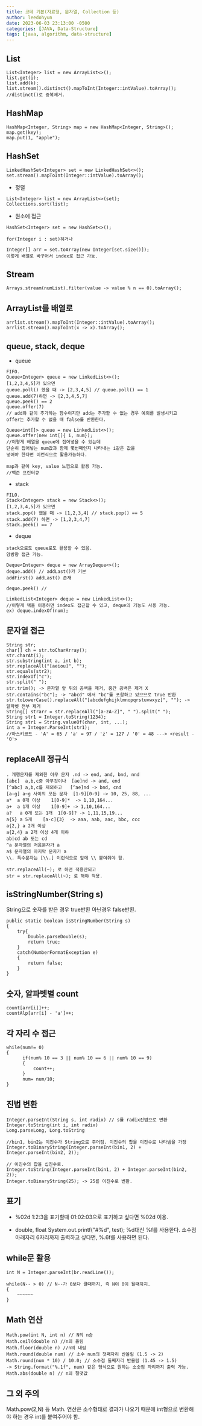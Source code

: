 ```yaml
---
title: 코테 기본(자료형, 문자열, Collection 등)
author: leedohyun
date: 2023-06-03 23:13:00 -0500
categories: [JAVA, Data-Structure]
tags: [java, algorithm, data-structure]
---
```


## List

```
List<Integer> list = new ArrayList<>();
list.get(i);
list.add(k);
list.stream().distinct().mapToInt(Integer::intValue).toArray(); 
//distinct()로 중복제거.
```

## HashMap

```
HashMap<Integer, String> map = new HashMap<Integer, String>();
map.get(key);
map.put(1, "apple");
```

## HashSet

```
LinkedHashSet<Integer> set = new LinkedHashSet<>();
set.stream().mapToInt(Integer::intValue).toArray();
```

- 정렬

```
List<Integer> list = new ArrayList<>(set);
Collections.sort(list);
```

- 원소에 접근

```
HashSet<Integer> set = new HashSet<>();

for(Integer i : set)하거나

Integer[] arr = set.toArray(new Integer[set.size()]);
이렇게 배열로 바꾸어서 index로 접근 가능.
```

## Stream

```
Arrays.stream(numList).filter(value -> value % n == 0).toArray();
```

## ArrayList를 배열로

```
arrlist.stream().mapToInt(Integer::intValue).toArray();
arrlist.stream().mapToInt(x -> x).toArray();
```

## queue, stack, deque

- queue

```
FIFO.
Queue<Integer> queue = new LinkedList<>();
[1,2,3,4,5]가 있으면
queue.poll() 했을 때 -> [2,3,4,5] // queue.poll() == 1
queue.add(7)하면 -> [2,3,4,5,7]
queue.peek() == 2
queue.offer(7) 
// add와 같이 추가하는 함수이지만 add는 추가할 수 없는 경우 예외를 발생시키고
offer는 추가할 수 없을 때 false를 반환한다.
```

```
Queue<int[]> queue = new LinkedList<>();
queue.offer(new int[]{ i, num});
//이렇게 배열을 queue에 집어넣을 수 있는데
단순히 집어넣는 num값과 함께 몇번째인지 나타내는 i같은 값을
넣어야 한다면 이런식으로 활용가능하다.

map과 같이 key, value 느낌으로 활용 가능.
//백준 프린터큐
```

- stack

```
FILO.
Stack<Integer> stack = new Stack<>();
[1,2,3,4,5]가 있으면
stack.pop() 했을 때 -> [1,2,3,4] // stack.pop() == 5
stack.add(7) 하면 -> [1,2,3,4,7]
stack.peek() == 7
```

- deque

```
stack으로도 queue로도 활용할 수 있음.
양방향 접근 가능.

Deque<Integer> deque = new ArrayDeque<>();
deque.add() // addLast()가 기본
addFirst() addLast() 존재

deque.peek() //

LinkedList<Integer> deque = new LinkedList<>();
//이렇게 덱을 이용하면 index도 접근할 수 있고, deque의 기능도 사용 가능.
ex) deque.indexOf(num);

```

## 문자열 접근

```
String str;
char[] ch = str.toCharArray();
str.charAt(i);
str.substring(int a, int b);
str.replaceAll("[aeiou]", "");
str.equals(str2);
str.indexOf("c");
str.split(" ");
str.trim(); -> 문자열 앞 뒤의 공백을 제거, 중간 공백은 제거 X
str.contains("bc"); -> "abcd" 에서 "bc"를 포함하고 있으므로 true 반환
str.toLowerCase().replaceAll("[abcdefghijklmnopqrstuvwxyz]", ""); -> 알파벳 전부 제거
String[] strarr = str.replaceAll("[a-zA-Z]", " ").split(" ");
String str1 = Integer.toString(1234);
String str1 = String.valueOf(char, int, ...);
int a = Integer.ParseInt(str1);
//아스키코드 - 'A' = 65 / 'a' = 97 / 'z' = 127 / '0' = 48 ---> <result - '0'>
```

## replaceAll 정규식
```
. 개행문자를 제외한 아무 문자 .nd -> end, and, bnd, nnd
[abc]  a,b,c중 아무것이나  [ae]nd -> and, end
[^abc] a,b,c를 제외하고   [^ae]nd -> bnd, cnd
[a-g] a~g 사이의 모든 문자  [1-9][0-9] -> 10, 25, 88, ...
a*  a 0개 이상    1[0-9]*  -> 1,10,164...
a+  a 1개 이상    1[0-9]+ -> 1,10,164...
a?   a 0개 또는 1개  1[0-9]? -> 1,11,15,19...
a{5} a 5개    [a-c]{3}  -> aaa, aab, aac, bbc, ccc
a{2,} a 2개 이상
a{2,4} a 2개 이상 4개 이하
ab|cd ab 또는 cd 
^a 문자열의 처음문자가 a
a$ 문자열의 마지막 문자가 a
\\. 특수문자는 [\\.] 이런식으로 앞에 \\ 붙여줘야 함.

str.replaceAll(~); 로 하면 적용안되고
str = str.replaceAll(~); 로 해야 적용.
```

## isStringNumber(String s)

String으로 숫자를 받은 경우 true반환 아닌경우 false반환.

```
public static boolean isStringNumber(String s)  
{  
	try{  
		Double.parseDouble(s);  
		return true;  
	}  
	catch(NumberFormatException e)  
	{  
		return false;  
	}  
}
```

## 숫자, 알파벳별 count

```
count[arr[i]]++;
countAlp[arr[i] - 'a']++;
```

## 각 자리 수 접근

```
while(num!= 0)
{
      if(num% 10 == 3 || num% 10 == 6 || num% 10 == 9)
      {
          count++;
      }
      num= num/10;
}
```

## 진법 변환
```
Integer.parseInt(String s, int radix) // s를 radix진법으로 변환
Integer.toString(int i, int radix)
Long.parseLong, Long.toString
```

```
//bin1, bin2는 이진수가 String으로 주어짐. 이진수의 합을 이진수로 나타냄을 가정
Integer.toBinaryString(Integer.parseInt(bin1, 2) + Integer.parseInt(bin2, 2)); 

// 이진수의 합을 십진수로.
Integer.toString(Integer.parseInt(bin1, 2) + Integer.parseInt(bin2, 2)); 
Integer.toBinaryString(25); -> 25를 이진수로 변환.
```

##  표기

- %02d
1:2:3을 표기할때 01:02:03으로 표기하고 싶다면 %02d 이용.

- double, float
System.out.printf("#%d", test); %d대신 %f를 사용한다.
소수점 아래자리 6자리까지 출력하고 싶다면, %.6f를 사용하면 된다.

## while문 활용

```
int N = Integer.parseInt(br.readLine());

while(N-- > 0) // N--가 0보다 클때까지, 즉 N이 0이 될때까지.
{
	~~~~~~
}
```

## Math 연산

```
Math.pow(int N, int n) // N의 n승
Math.ceil(double n) //n의 올림
Math.floor(double n) //n의 내림
Math.round(double num) // 소수 num의 첫째자리 반올림 (1.5 -> 2)
Math.round(num * 10) / 10.0; // 소수점 둘째자리 반올림 (1.45 -> 1.5)
-> String.format("%.1f", num) 같은 형식으로 원하는 소숫점 자리까지 출력 가능.
Math.abs(double n) // n의 절댓값
```

## 그 외 주의

Math.pow(2,N) 등 Math. 연산은 소수형태로 결과가 나오기 때문에 int형으로 변환해야 하는 경우 int를 붙여주어야 함.

